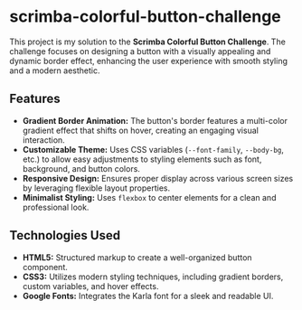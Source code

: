 # scrimba-colorful-button-challenge
This project is my solution to the <strong>Scrimba Colorful Button Challenge</strong>. The challenge focuses on designing a button with a visually appealing and dynamic border effect, enhancing the user experience with smooth styling and a modern aesthetic.

<h2>Features</h2>
<ul>
  <li>
    <strong>Gradient Border Animation:</strong> The button's border features a multi-color gradient effect that shifts on hover, creating an engaging visual interaction.
  </li>
  <li>
    <strong>Customizable Theme:</strong> Uses CSS variables (<code>--font-family</code>, <code>--body-bg</code>, etc.) to allow easy adjustments to styling elements such as font, background, and button colors.
  </li>
  <li>
    <strong>Responsive Design:</strong> Ensures proper display across various screen sizes by leveraging flexible layout properties.
  </li>
  <li>
    <strong>Minimalist Styling:</strong> Uses <code>flexbox</code> to center elements for a clean and professional look.
  </li>
</ul>
<h2>Technologies Used</h2>
<ul>
  <li>
    <strong>HTML5:</strong> Structured markup to create a well-organized button component.
  </li>
  <li>
    <strong>CSS3:</strong> Utilizes modern styling techniques, including gradient borders, custom variables, and hover effects.
  </li>
  <li>
    <strong>Google Fonts:</strong> Integrates the Karla font for a sleek and readable UI.
  </li>
</ul>

